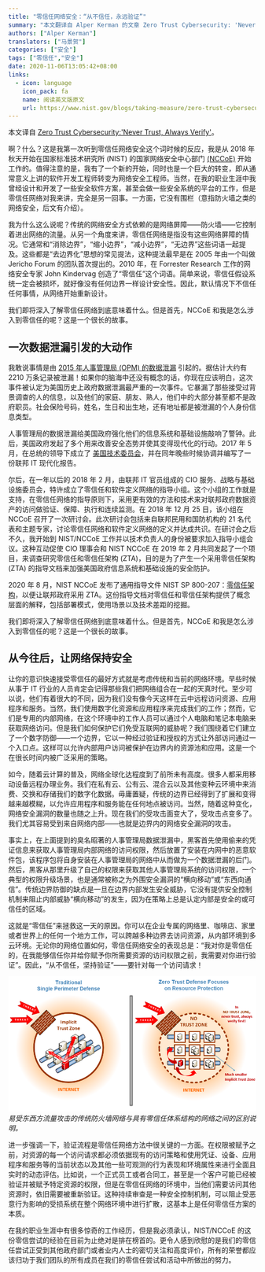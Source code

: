 ```yaml
---
title: "零信任网络安全：“从不信任，永远验证”"
summary: "本文翻译自 Alper Kerman 的文章 Zero Trust Cybersecurity: 'Never Trust, Always Verify'"
authors: ["Alper Kerman"]
translators: ["马景贺"]
categories: ["安全"]
tags: ["零信任","安全"]
date: 2020-11-06T13:05:42+08:00
links:
  - icon: language
    icon_pack: fa
    name: 阅读英文版原文
    url: https://www.nist.gov/blogs/taking-measure/zero-trust-cybersecurity-never-trust-always-verify
---
```


本文译自 [Zero Trust Cybersecurity:'Never Trust, Always Verify'](https://www.nist.gov/blogs/taking-measure/zero-trust-cybersecurity-never-trust-always-verify)。

啊？什么？这是我第一次听到零信任网络安全这个词时候的反应，我是从 2018 年秋天开始在国家标准技术研究所 (NIST) 的国家网络安全中心部门 [(NCCoE)](https://www.nccoe.nist.gov/) 开始工作的。值得注意的是，我有了一个新的开始，同时也是一个巨大的转变，即从通常意义上讲的软件开发工程师转变为网络安全工程师。当然，在我的职业生涯中我曾经设计和开发了一些安全软件方案，甚至会做一些安全系统的平台的工作，但是零信任网络对我来讲，完全是另一回事。一方面，它没有围栏（意指防火墙之类的网络安全，后文有介绍）。

我为什么这么说呢？传统的网络安全方式依赖的是网络屏障——防火墙——它控制着进出网络的流量。从另一个角度来讲，零信任网络是指没有这些网络屏障的情况。它通常和“消除边界”，“缩小边界”，“减小边界”，“无边界”这些词语一起提及。这些都是“去边界化”思想的常见提法，这种提法最早是在 2005 年由一个叫做 Jericho Forum 的团队首次提出的。2010 年，在 Forrester Research 工作的网络安全专家 John Kindervag 创造了“零信任”这个词语。简单来说，零信任假设系统一定会被损坏，就好像没有任何边界一样设计安全性。因此，默认情况下不信任任何事情，从网络开始重新设计。

我们即将深入了解零信任网络到底意味着什么。但是首先，NCCoE 和我是怎么涉入到零信任的呢？这是一个很长的故事。

##  一次数据泄漏引发的大动作

我敢说事情是由 [2015 年人事管理局 (OPM) 的数据泄漏](https://www.opm.gov/cybersecurity/cybersecurity-incidents/) 引起的。据估计大约有 2210 万条记录被泄漏！如果你的脑海中还没有概念的话，你现在应该明白，这次事件被认定为美国历史上政府数据泄漏最严重的一次事件。它暴漏了那些接受过背景调查的人的信息，以及他们的家庭、朋友、熟人，他们中的大部分甚至都不是政府职员。社会保险号码，姓名，生日和出生地，还有地址都是被泄漏的个人身份信息类型。

人事管理局的数据泄漏给美国政府强化他们的信息系统和基础设施敲响了警钟。此后，美国政府发起了多个用来改善安全态势并使其变得现代化的行动。2017 年 5 月，在总统的领导下成立了 [美国技术委员会](https://www.whitehouse.gov/articles/american-technology-council-summit-modernize-government-services/)，并在同年晚些时候协调并编写了一份联邦 IT 现代化报告。

尔后，在一年以后的 2018 年 2 月，由联邦 IT 官员组成的 CIO 服务、战略与基础设施委员会，特许成立了零信任和软件定义网络的指导小组。这个小组的工作就是支持，在零信任网络的指导原则下，采用更有效的方法和技术来对联邦政府数据资产的访问做验证、保障、执行和连续监测。在 2018 年 12 月 25 日，该小组在 NCCoE 召开了一次研讨会。此次研讨会包括来自联邦民用和国防机构的 21 名代表和主题专家，讨论零信任网络和软件定义网络的定义并达成共识。在研讨会之后不久，我开始到 NIST/NCCoE 工作并以技术负责人的身份被要求加入指导小组会议。这种互动促使 CIO 理事会和 NIST NCCoE 在 2019 年 2 月共同发起了一个项目，来调查研究零信任和零信任架构 (ZTA)，目的是为了产生一个采用零信任架构 (ZTA) 的指导文档来加强美国政府信息系统和基础设施的安全防护。

2020 年 8 月，NIST NCCoE 发布了通用指导文件 NIST SP 800-207：[零信任架构](https://csrc.nist.gov/publications/detail/sp/800-207/final)，以便让联邦政府采用 ZTA。这份指导文档对零信任和零信任架构提供了概念层面的解释，包括部署模式，使用场景以及技术差距的挖掘。

我们即将深入了解零信任网络到底意味着什么。但是首先，NCCoE 和我是怎么涉入到零信任的呢？这是一个很长的故事。

## 从今往后，让网络保持安全

让你的意识快速接受零信任的最好方式就是考虑传统和当前的网络环境。早些时候从事于 IT 行业的人员肯定会记得那些我们把网络组合在一起的天真时代。至少可以说，他们有着很大的不同，因为我们没有像今天这样在云中远程访问资源、应用程序和服务。当然，我们使用数字化资源和应用程序来完成我们的工作；然而，它们是专用的内部网络，在这个环境中的工作人员可以通过个人电脑和笔记本电脑来获取网络访问。但是我们如何保护它们免受互联网的威胁呢？我们围绕着它们建立了一个数字防御——一个边界，它以一种经过验证和授权的方式让外部访问通过一个入口点。这样可以允许内部用户访问被保护在边界内的资源池和应用。这是一个在很长时间内被广泛采用的策略。

如今，随着云计算的普及，网络全球化达程度到了前所未有高度。很多人都采用移动设备远程办理业务。我们在私有云、公有云、混合云以及其他变种云环境中来消费、交换和存储我们的数字化数据。毋庸置疑，传统的边界已经得到了扩展和变得越来越模糊，以允许应用程序和服务能在任何地点被访问。当然，随着这种变化，网络安全漏洞的数量也随之上升。现在我们的受攻击面变大了，受攻击点变多了。我们尤其容易受到来自网络内部——也就是边界内的网络安全漏洞的攻击。

事实上，在上面提到的臭名昭著的人事管理局数据泄漏中，黑客首先使用偷来的凭证信息来获取人事管理局内部网络的访问权限，然后放置了安装在内网中的恶意软件包，该程序包将自身安装在人事管理局的网络中从而做为一个数据泄漏的后门。然后，黑客从那里升级了自己的权限来获取其他人事管理局系统的访问权限，一个典型的权限升级场景，也是通常被称之为外围安全漏洞的“横向移动”或“东西向通信”。传统边界防御的缺点是一旦在边界内部发生安全威胁，它没有提供安全控制机制来阻止内部威胁“横向移动”的发生，因为在策略上总是认定内部是安全的或可信任的区域。

这就是“零信任”来拯救这一天的原因。你可以在企业专属的网络里、咖啡店、家里或者世界上的任何一个地方工作，可以跨越多种边界去访问资源，从内部环境到多云环境。无论你的网络位置如何，零信任网络安全的表现总是：“我对你是零信任的，在我能够信任你并给你赋予你所需要资源的访问权限之前，我需要对你进行验证”。因此，“从不信任，坚持验证”——要针对每一个访问请求！

![](security.jpg)
*易受东西方流量攻击的传统防火墙网络与具有零信任体系结构的网络之间的区别说明。*

进一步强调一下，验证流程是零信任网络方法中很关键的一方面。在权限被赋予之前，对资源的每一个访问请求都必须依据现有的访问策略和使用凭证、设备、应用程序和服务等的当前状态以及其他一些可观测的行为表现和环境属性来进行全面且实时的动态评估。比如说，一个正式员工或者合同工，甚至是一个客户可能已经被验证并被赋予特定资源的权限，但是在零信任网络的环境中，当他们需要访问其他资源时，依旧需要被重新验证。这种持续审查是一种安全控制机制，可以阻止受恶意行为影响的受损系统在整个网络环境中进行扩散，这基本上是任何零信任方案的本质。

在我的职业生涯中有很多惊奇的工作经历，但是我必须承认，NIST/NCCoE 的这份零信尝试的经验在目前为止绝对是排在榜首的。更令人感到欣慰的是我们的零信任尝试正受到其他政府部门或者业内人士的密切关注和高度评价，所有的荣誉都应该归功于我们团队的所有成员在我们的零信任尝试和活动中所做出的努力。

